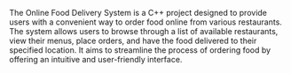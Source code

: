The Online Food Delivery System is a C++ project designed to provide users with a convenient way to order food online from various restaurants. The system allows users to browse through a list of available restaurants, view their menus, place orders, and have the food delivered to their specified location. It aims to streamline the process of ordering food by offering an intuitive and user-friendly interface.
